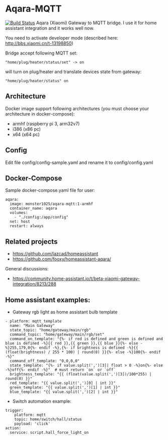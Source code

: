 # Aqara-MQTT
[![Build Status](https://travis-ci.org/monster1025/aqara-mqtt.svg?branch=master)](https://travis-ci.org/monster1025/aqara-mqtt)
Aqara (Xiaomi) Gateway to MQTT bridge. 
I use it for home assistant integration and it works well now.

You need to activate developer mode (described here: http://bbs.xiaomi.cn/t-13198850)

Bridge accept following MQTT set:
```
"home/plug/heater/status/set" -> on 
```

will turn on plug/heater and translate devices state from gateway:
```
"home/plug/heater/status" on
```

## Architecture
Docker image support following architectures (you must choose your architecture in docker-compose):
- armhf (raspberry pi 3, arm32v7)
- i386 (x86 pc)
- x64 (x64 pc)

## Config
Edit file config/config-sample.yaml and rename it to config/config.yaml

## Docker-Compose
Sample docker-compose.yaml file for user:
```
aqara:
  image: monster1025/aqara-mqtt:1-armhf
  container_name: aqara
  volumes:
    - "./config:/app/config"
  net: host
  restart: always
```

## Related projects
- https://github.com/lazcad/homeassistant
- https://github.com/fooxy/homeassistant-aqara/

General discussions:
- https://community.home-assistant.io/t/beta-xiaomi-gateway-integration/8213/288

## Home assistant examples:
- Gateway rgb light as home assistant bulb template
```
- platform: mqtt_template
  name: "Main Gateway"
  state_topic: "home/gateway/main/rgb"
  command_topic: "home/gateway/main/rgb/set"
  command_on_template: "{%- if red is defined and green is defined and blue is defined -%}{{ red }},{{ green }},{{ blue }}{%- else -%}255,179,0{%- endif -%},{%- if brightness is defined -%}{{ (float(brightness) / 255 * 100) | round(0) }}{%- else -%}100{%- endif -%}"
  command_off_template: "0,0,0,0"
  state_template: "{%- if value.split(',')[3]| float > 0 -%}on{%- else -%}off{%- endif -%}"  # must return `on` or `off`
  brightness_template: "{{ (float(value.split(',')[3])/100*255) | round(0) }}"
  red_template: "{{ value.split(',')[0] | int }}"
  green_template: "{{ value.split(',')[1] | int }}"
  blue_template: "{{ value.split(',')[2] | int }}"
```

- Switch automation example:
```
trigger:
    platform: mqtt
    topic: home/switch/hall/status
    payload: 'click'
action:
  service: script.hall_force_light_on
```
